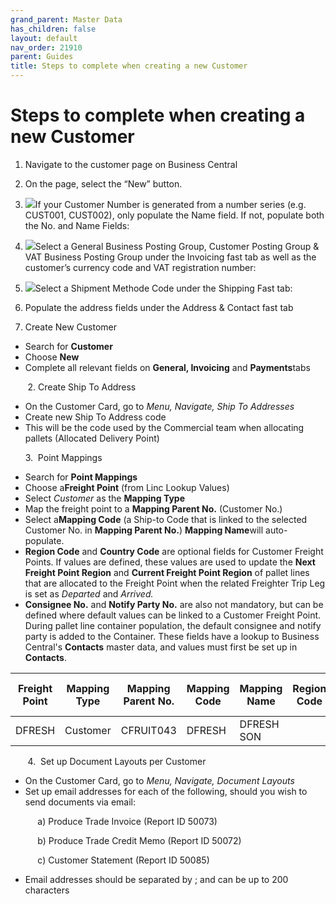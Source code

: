 ```yaml
---
grand_parent: Master Data
has_children: false
layout: default
nav_order: 21910
parent: Guides
title: Steps to complete when creating a new Customer
---
```


# Steps to complete when creating a new Customer

1. Navigate to the customer page on Business Central
2. On the page, select the “New” button.
3. ![](https://s3.amazonaws.com/cdn.freshdesk.com/data/helpdesk/attachments/production/8131426436/original/heyKmB309mXolBhQIAXOrZBwdhcZF7pK5A.png?1718787251)If your Customer Number is generated from a number series (e.g. CUST001, CUST002), only populate the Name field. If not, populate both the No. and Name Fields:
4. ![](https://s3.amazonaws.com/cdn.freshdesk.com/data/helpdesk/attachments/production/8131426434/original/-yq3wAMfGsfRqix53lajtB9FNUGjgMluTQ.png?1718787251)Select a General Business Posting Group, Customer Posting Group & VAT Business Posting Group under the Invoicing fast tab as well as the customer’s currency code and VAT registration number:
5. ![](https://s3.amazonaws.com/cdn.freshdesk.com/data/helpdesk/attachments/production/8131426435/original/X5tnv7VpPoocMpKKxu47Zz_17wqFbf35lw.png?1718787251)Select a Shipment Methode Code under the Shipping Fast tab:
6. Populate the address fields under the Address & Contact fast tab




1. Create New Customer
* Search for **Customer**
* Choose **New**
* Complete all relevant fields on **General, Invoicing** and **Payments**tabs




       2. Create Ship To Address

* On the Customer Card, go to *Menu, Navigate, Ship To Addresses*
* Create new Ship To Address code
* This will be the code used by the Commercial team when allocating pallets (Allocated Delivery Point)

      3.  Point Mappings

* Search for **Point Mappings**
* Choose a**Freight Point** (from Linc Lookup Values)
* Select *Customer* as the **Mapping Type**
* Map the freight point to a **Mapping Parent No.** (Customer No.)
* Select a**Mapping Code** (a Ship-to Code that is linked to the selected Customer No. in **Mapping Parent No.**) **Mapping Name**will auto-populate.
* **Region Code** and **Country Code** are optional fields for Customer Freight Points. If values are defined, these values are used to update the **Next Freight Point Region** and **Current Freight Point Region** of pallet lines that are allocated to the Freight Point when the related Freighter Trip Leg is set as *Departed* and *Arrived.*
* **Consignee No.** and **Notify Party No.** are also not mandatory, but can be defined where default values can be linked to a Customer Freight Point. During pallet line container population, the default consignee and notify party is added to the Container. These fields have a lookup to Business Central's **Contacts** master data, and values must first be set up in **Contacts**.





| **Freight Point** | **Mapping Type** | **Mapping Parent No.** | **Mapping Code** | Mapping Name | Region Code | Country Code | Consignee No. | Notify Party No. |
| --- | --- | --- | --- | --- | --- | --- | --- | --- |
| DFRESH | Customer | CFRUIT043 | DFRESH | DFRESH SON |  |  |  |  |




       4.  Set up Document Layouts per Customer

* On the Customer Card, go to *Menu, Navigate, Document Layouts*
* Set up email addresses for each of the following, should you wish to send documents via email:

           a) Produce Trade Invoice (Report ID 50073)

           b) Produce Trade Credit Memo (Report ID 50072)

           c) Customer Statement (Report ID 50085)

* Email addresses should be separated by ; and can be up to 200 characters